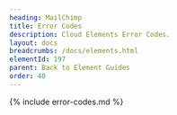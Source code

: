 ```yaml
---
heading: MailChimp
title: Error Codes
description: Cloud Elements Error Codes.
layout: docs
breadcrumbs: /docs/elements.html
elementId: 197
parent: Back to Element Guides
order: 40
---
```


{% include error-codes.md %}
